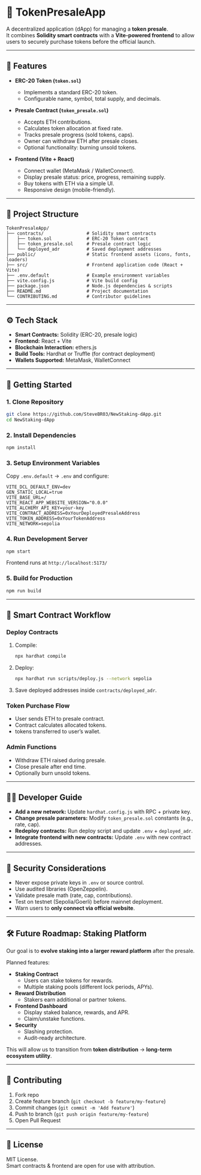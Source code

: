# 📘 TokenPresaleApp

A decentralized application (dApp) for managing a **token presale**.  
It combines **Solidity smart contracts** with a **Vite-powered frontend** to allow users to securely purchase tokens before the official launch.

---

## 🔹 Features

- **ERC-20 Token (`token.sol`)**
  - Implements a standard ERC-20 token.
  - Configurable name, symbol, total supply, and decimals.

- **Presale Contract (`token_presale.sol`)**
  - Accepts ETH contributions.
  - Calculates token allocation at fixed rate.
  - Tracks presale progress (sold tokens, caps).
  - Owner can withdraw ETH after presale closes.
  - Optional functionality: burning unsold tokens.

- **Frontend (Vite + React)**
  - Connect wallet (MetaMask / WalletConnect).
  - Display presale status: price, progress, remaining supply.
  - Buy tokens with ETH via a simple UI.
  - Responsive design (mobile-friendly).

---

## 📂 Project Structure

```
TokenPresaleApp/
├── contracts/                # Solidity smart contracts
│   ├── token.sol             # ERC-20 Token contract
│   ├── token_presale.sol     # Presale contract logic
│   └── deployed_adr          # Saved deployment addresses
├── public/                   # Static frontend assets (icons, fonts, loaders)
├── src/                      # Frontend application code (React + Vite)
├── .env.default              # Example environment variables
├── vite.config.js            # Vite build config
├── package.json              # Node.js dependencies & scripts
├── README.md                 # Project documentation
└── CONTRIBUTING.md           # Contributor guidelines
```

---

## ⚙️ Tech Stack

- **Smart Contracts:** Solidity (ERC-20, presale logic)
- **Frontend:** React + Vite
- **Blockchain Interaction:** ethers.js
- **Build Tools:** Hardhat or Truffle (for contract deployment)
- **Wallets Supported:** MetaMask, WalletConnect

---

## 🚀 Getting Started

### 1. Clone Repository
```bash
git clone https://github.com/SteveBR03/NewStaking-dApp.git
cd NewStaking-dApp
```

### 2. Install Dependencies
```bash
npm install
```

### 3. Setup Environment Variables
Copy `.env.default` → `.env` and configure:

```env
VITE_DCL_DEFAULT_ENV=dev
GEN_STATIC_LOCAL=true
VITE_BASE_URL=/
VITE_REACT_APP_WEBSITE_VERSION="0.0.0"
VITE_ALCHEMY_API_KEY=your-key
VITE_CONTRACT_ADDRESS=0xYourDeployedPresaleAddress
VITE_TOKEN_ADDRESS=0xYourTokenAddress
VITE_NETWORK=sepolia
```

### 4. Run Development Server
```bash
npm start
```
Frontend runs at `http://localhost:5173/`

### 5. Build for Production
```bash
npm run build
```

---

## 📜 Smart Contract Workflow

### Deploy Contracts
1. Compile:
   ```bash
   npx hardhat compile
   ```
2. Deploy:
   ```bash
   npx hardhat run scripts/deploy.js --network sepolia
   ```
3. Save deployed addresses inside `contracts/deployed_adr`.

### Token Purchase Flow
- User sends ETH to presale contract.
- Contract calculates allocated tokens.
- tokens transferred to user’s wallet.

### Admin Functions
- Withdraw ETH raised during presale.
- Close presale after end time.
- Optionally burn unsold tokens.

---

## 🧑‍💻 Developer Guide

- **Add a new network:** Update `hardhat.config.js` with RPC + private key.  
- **Change presale parameters:** Modify `token_presale.sol` constants (e.g., rate, cap).  
- **Redeploy contracts:** Run deploy script and update `.env` + `deployed_adr`.  
- **Integrate frontend with new contracts:** Update `.env` with new contract addresses.

---

## 🔐 Security Considerations

- Never expose private keys in `.env` or source control.  
- Use audited libraries (OpenZeppelin).  
- Validate presale math (rate, cap, contributions).  
- Test on testnet (Sepolia/Goerli) before mainnet deployment.  
- Warn users to **only connect via official website**.

---

## 🛠️ Future Roadmap: Staking Platform

Our goal is to **evolve staking into a larger reward platform** after the presale.  

Planned features:
- **Staking Contract**
  - Users can stake tokens for rewards.
  - Multiple staking pools (different lock periods, APYs).
- **Reward Distribution**
  - Stakers earn additional or partner tokens.
- **Frontend Dashboard**
  - Display staked balance, rewards, and APR.
  - Claim/unstake functions.
- **Security**
  - Slashing protection.
  - Audit-ready architecture.

This will allow us to transition from **token distribution** → **long-term ecosystem utility**.

---

## 🤝 Contributing

1. Fork repo  
2. Create feature branch (`git checkout -b feature/my-feature`)  
3. Commit changes (`git commit -m 'Add feature'`)  
4. Push to branch (`git push origin feature/my-feature`)  
5. Open Pull Request

---

## 📄 License

MIT License.  
Smart contracts & frontend are open for use with attribution.
